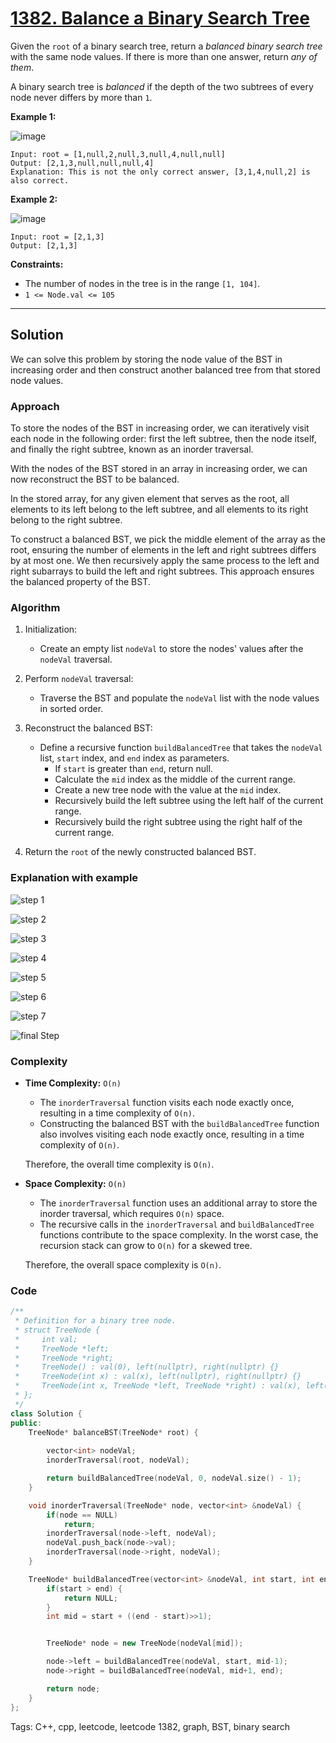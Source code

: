 
# [1382. Balance a Binary Search Tree](https://leetcode.com/problems/balance-a-binary-search-tree/description)

Given the `root` of a binary search tree, return a *balanced binary search tree* with the same node values. If there is more than one answer, return *any of them*.

A binary search tree is *balanced* if the depth of the two subtrees of every node never differs by more than `1`.

 

**Example 1:**

![image](https://github.com/akazad13/leetcode/assets/16265339/c4a6115d-ed04-428c-824d-ee19a2cb5f89)

    Input: root = [1,null,2,null,3,null,4,null,null]
    Output: [2,1,3,null,null,null,4]
    Explanation: This is not the only correct answer, [3,1,4,null,2] is also correct.

**Example 2:**

![image](https://github.com/akazad13/leetcode/assets/16265339/f0e64d1d-e440-49df-b3f5-528f6a05fea6)

    Input: root = [2,1,3]
    Output: [2,1,3]
 
**Constraints:**

- The number of nodes in the tree is in the range `[1, 104]`.
- `1 <= Node.val <= 105`

---

## Solution

We can solve this problem by storing the node value of the BST in increasing order and then construct another balanced tree from that stored node values.

### Approach

To store the nodes of the BST in increasing order, we can iteratively visit each node in the following order: first the left subtree, then the node itself, and finally the right subtree, known as an inorder traversal.

With the nodes of the BST stored in an array in increasing order, we can now reconstruct the BST to be balanced.

In the stored array, for any given element that serves as the root, all elements to its left belong to the left subtree, and all elements to its right belong to the right subtree.
 
To construct a balanced BST, we pick the middle element of the array as the root, ensuring the number of elements in the left and right subtrees differs by at most one. We then recursively apply the same process to the left and right subarrays to build the left and right subtrees. This approach ensures the balanced property of the BST.

### Algorithm
1. Initialization:
    - Create an empty list `nodeVal` to store the nodes' values after the `nodeVal` traversal.

2. Perform `nodeVal` traversal:
    - Traverse the BST and populate the `nodeVal` list with the node values in sorted order.
3. Reconstruct the balanced BST:
    - Define a recursive function `buildBalancedTree` that takes the `nodeVal` list, `start` index, and `end` index as parameters.
        - If `start` is greater than `end`, return null.
        - Calculate the `mid` index as the middle of the current range.
        - Create a new tree node with the value at the `mid` index.
        - Recursively build the left subtree using the left half of the current range.
        - Recursively build the right subtree using the right half of the current range.
4. Return the `root` of the newly constructed balanced BST.

### Explanation with example

![step 1](https://github.com/user-attachments/assets/bd9ae26f-eebe-4176-9075-ac1cd6390d7a)

![step 2](https://github.com/user-attachments/assets/830c99e6-fab0-41ee-8b0e-8d81074dddb5)

![step 3](https://github.com/user-attachments/assets/d16cc5c5-052c-47a4-a0ff-287094b51526)

![step 4](https://github.com/user-attachments/assets/2fca96bf-cf0c-4fd4-ad23-e23776655fa4)

![step 5](https://github.com/user-attachments/assets/d334ac01-d061-4042-96f0-50b367119fca)

![step 6](https://github.com/user-attachments/assets/9c9d73b7-ce9b-4341-9586-3225bc7a06c9)

![step 7](https://github.com/user-attachments/assets/2c163c71-12e5-4beb-a298-8798a8e79ea0)

![final Step](https://github.com/user-attachments/assets/0412cb86-83dc-4eaa-b175-c6869c7c98a3)

### Complexity

- **Time Complexity:** `O(n)`

    - The `inorderTraversal` function visits each node exactly once, resulting in a time complexity of `O(n)`.
    - Constructing the balanced BST with the `buildBalancedTree` function also involves visiting each node exactly once, resulting in a time complexity of `O(n)`.

    Therefore, the overall time complexity is `O(n)`.

- **Space Complexity:** `O(n)`

    - The `inorderTraversal` function uses an additional array to store the inorder traversal, which requires `O(n)` space.
    - The recursive calls in the `inorderTraversal` and `buildBalancedTree` functions contribute to the space complexity. In the worst case, the recursion stack can grow to `O(n)` for a skewed tree.

    Therefore, the overall space complexity is `O(n)`.

### Code

```cpp
/**
 * Definition for a binary tree node.
 * struct TreeNode {
 *     int val;
 *     TreeNode *left;
 *     TreeNode *right;
 *     TreeNode() : val(0), left(nullptr), right(nullptr) {}
 *     TreeNode(int x) : val(x), left(nullptr), right(nullptr) {}
 *     TreeNode(int x, TreeNode *left, TreeNode *right) : val(x), left(left), right(right) {}
 * };
 */
class Solution {
public:
    TreeNode* balanceBST(TreeNode* root) {
        
        vector<int> nodeVal;
        inorderTraversal(root, nodeVal);

        return buildBalancedTree(nodeVal, 0, nodeVal.size() - 1);
    }

    void inorderTraversal(TreeNode* node, vector<int> &nodeVal) {
        if(node == NULL)
            return;
        inorderTraversal(node->left, nodeVal);
        nodeVal.push_back(node->val);
        inorderTraversal(node->right, nodeVal);
    }

    TreeNode* buildBalancedTree(vector<int> &nodeVal, int start, int end) {
        if(start > end) {
            return NULL;
        }
        int mid = start + ((end - start)>>1);


        TreeNode* node = new TreeNode(nodeVal[mid]);

        node->left = buildBalancedTree(nodeVal, start, mid-1);
        node->right = buildBalancedTree(nodeVal, mid+1, end);

        return node;
    }
};
```

Tags: C++, cpp, leetcode, leetcode 1382, graph, BST, binary search
